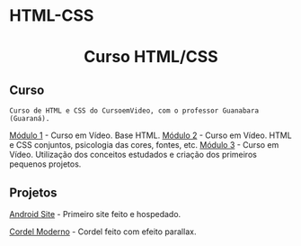 # HTML-CSS
<h1 align="center">Curso HTML/CSS</h1>


## Curso
```
Curso de HTML e CSS do CursoemVideo, com o professor Guanabara (Guaraná).

```
[Módulo 1](https://www.youtube.com/watch?v=Ejkb_YpuHWs&list=PLHz_AreHm4dkZ9-atkcmcBaMZdmLHft8n) - Curso em Vídeo. Base HTML.
[Módulo 2](https://www.youtube.com/watch?v=vPNIAJ9B4hg&list=PLHz_AreHm4dlUpEXkY1AyVLQGcpSgVF8s) - Curso em Vídeo. HTML e CSS conjuntos, psicologia das cores, fontes, etc.
[Módulo 3](https://www.youtube.com/watch?v=ofFgnDtn_1c&list=PLHz_AreHm4dmcAviDwiGgHbeEJToxbOpZ) - Curso em Vídeo. Utilização dos conceitos estudados e criação dos primeiros pequenos projetos.
## Projetos
[Android Site](https://p3dr0dev.github.io/HTML-CSS/android-desafio/index.html) - Primeiro site feito e hospedado.

[Cordel Moderno](https://p3dr0dev.github.io/HTML-CSS/cordel-desafio/cordel.html) - Cordel feito com efeito parallax.